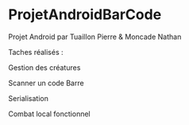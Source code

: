 # ProjetAndroidBarCode
Projet Android par Tuaillon Pierre & Moncade Nathan

Taches réalisés :

Gestion des créatures

Scanner un code Barre

Serialisation

Combat local fonctionnel
